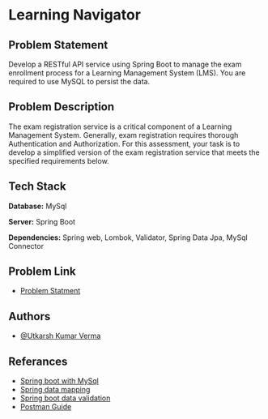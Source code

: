 
# Learning Navigator

## Problem Statement
Develop a RESTful API service using Spring Boot to manage the exam enrollment process for a Learning Management System (LMS). You are required to use MySQL to persist the data.

## Problem Description

The exam registration service is a critical component of a Learning Management System. Generally, exam registration requires thorough Authentication and Authorization. For this assessment, your task is to develop a simplified version of the exam registration service that meets the specified requirements below.


 






## Tech Stack

**Database:** MySql

**Server:** Spring Boot

**Dependencies:** Spring web, Lombok, Validator, Spring Data Jpa, MySql Connector


## Problem Link

 - [Problem Statment](https://docs.google.com/document/d/1ORg5M69jw-Nuudn2FOadvLv-ZLRI-5TYEZ6u_bXwoEQ/edit)



## Authors

- [@Utkarsh Kumar Verma](https://github.com/Utkarshkverma)


## Referances

- [Spring boot with MySql](https://spring.io/guides/gs/accessing-data-mysql)
- [Spring data mapping](https://docs.spring.io/spring-data/relational/reference/jdbc/mapping.html)
- [Spring boot data validation](https://www.baeldung.com/spring-boot-bean-validation)
- [Postman Guide](https://learning.postman.com/docs/getting-started/overview/)

